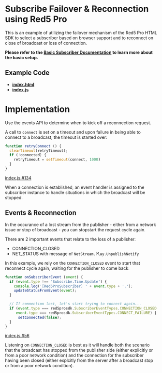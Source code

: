 # Subscribe Failover & Reconnection using Red5 Pro

This is an example of utilizing the failover mechanism of the Red5 Pro HTML SDK to select a subscriber based on browser support and to reconnect on close of broadcast or loss of connection.

**Please refer to the [Basic Subscriber Documentation](../subscribe/README.md) to learn more about the basic setup.**

## Example Code

- **[index.html](index.html)**
- **[index.js](index.js)**

# Implementation

Use the events API to determine when to kick off a reconnection request.

A call to `connect` is set on a timeout and upon failure in being able to connect to a broadcast, the timeout is started over:

```js
function retryConnect () {
  clearTimeout(retryTimeout);
  if (!connected) {
    retryTimeout = setTimeout(connect, 1000)
  }
}
```
[index.js #134](index.js#L134)

When a connection is established, an event handler is assigned to the subscriber instance to handle situations in which the broadcast will be stopped.

## Events & Reconnection

In the occurance of a lost stream from the publisher - either from a network issue or stop of broadcast - you can stopstart the request cycle again.

There are 2 important events that relate to the loss of a publisher:

* CONNECTION_CLOSED
* NET_STATUS with message of `NetStream.Play.UnpublishNotify`

In this example, we rely on the `CONNECTION_CLOSED` event to start that reconnect cycle again, waiting for the publisher to come back:

```js
function onSubscriberEvent (event) {
  if (event.type !== 'Subscribe.Time.Update') {
    console.log('[Red5ProSubscriber] ' + event.type + '.');
    updateStatusFromEvent(event);
  }

  // If connection lost, let's start trying to connect again...
  if (event.type === red5prosdk.SubscriberEventTypes.CONNECTION_CLOSED ||
     event.type === red5prosdk.SubscriberEventTypes.CONNECT_FAILURE) {
      setConnected(false);
  }
}
```

[index.js #56](index.js#L56)

Listening on `CONNECTION_CLOSED` is best as it will handle both the scenario that the broadcast has stopped from the publisher side (either explicitly or from a poor network condition) and the connection for the subscriber having been closed (either explcitly from the server after a broadcast stop or from a poor network condition).

